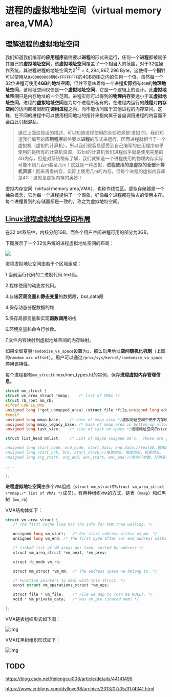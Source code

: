# 进程的虚拟地址空间（virtual memory area,VMA）

## 理解进程的虚拟地址空间

我们知道我们编写的**应用程序**最终要以**进程**的形式来运行，任何一个**进程**都被赋予其自己的**虚拟地址空间**，该**虚拟地址空间**覆盖了一个相当大的范围，对于32位操作系统，其进程进程的地址空间为$2^{32}=4,294,967,296$ Byte，这使得一个**指针**可以使用从`0x00000000`到`0xFFFFFFFF`的4GB范围之内的任何一个值。虽然每一个32位进程可使用**4GB**的**地址空间**，但并不意味着每一个进程**实际**拥有`4GB`的**物理地址空间**，该地址空间仅仅是一个**虚拟地址空间**，它是一个逻辑上的设计。此**虚拟地址空间**只是内存地址的一个范围。进程实际可以得到的**物理内存**要远小于其**虚拟地址空间**。进程的**虚拟地址空间**是为每个进程所私有的，在进程内运行的**线程**对**内存空间**的访问都被限制在**调用进程**之内，而不能访问属于其他进程的内存空间。这样，在不同的进程中可以使用相同地址的指针来指向属于各自调用进程的内容而不会由此引起混乱。

> 通过上面这段话的描述，可以知道进程使用的全部资源是’虚拟‘的，我们知道我们编写的**应用程序**最终要以**进程**的形式来运行，因而进程就相当于一个虚拟机（虚拟的计算机），所以我们很容易感受到自己编写的应用程序似乎使用的是所有的计算机资源，32bit的计算机我们进程似乎就是使用完整的4G内存，但是对系统稍有了解，我们就知道一个进程使用的物理内存实际可能不到几百m甚至几m！这就是一种虚拟，**进程使用的是虚拟的全部计算机资源**！回来再看内存，实际上使用几m的内存，但每个进程的虚拟内存却是4G！这就是虚拟内存的奥妙！

虚拟内存空间（virtual memory area,VMA），也称作线性区。虚拟存储器是一个抽象概念，它为每一个进程提供了一个假象，好像每个进程都在独占的使用主存。每个进程看到的存储器都是一致的，称之为虚拟地址空间。

## [Linux进程虚拟地址空间布局](http://www.cnblogs.com/fellow1988/p/6220710.html)

在32 bit系统中，内核分配1GB，而各个用户空间进程可用的部分为3GB。

下图展示了一个32位系统的进程虚拟地址空间的布局：

![](https://images2015.cnblogs.com/blog/709240/201612/709240-20161226184059898-719651798.png)

进程虚拟地址空间由若干个区域组成：

1.当前运行代码的二进制代码.text段。

2.程序使用的动态库代码。

3.存储**区局变量**和**静态变量**的数据段，bss,data段

4.保存动态分配数据的堆

5.保存局部变量和实现**函数调用**的栈

6.环境变量和命令行参数。

7.文件内容映射到虚拟地址空间的内存映射。

如果全局变量`randomize_va_space`设置为`1`，那么启用地址**空间随机化机制**（上图的`ramdom xxx offset`）。用户可以通过`/proc/sys/kernel/randomize_va_space`停用该特性。

每个进程都有`mm_struct`(linux/mm_types.h)的实例，保存**进程虚拟内存管理信息**。

```c
struct mm_struct {
struct vm_area_struct *mmap;	/* list of VMAs */
struct rb_root mm_rb;
#ifdef CONFIG_MMU
unsigned long (*get_unmapped_area) (struct file *filp,unsigned long addr, unsigned long len,unsigned long pgoff, unsigned long flags);
#endif
unsigned long mmap_base;	/* base of mmap area */虚拟地址空间中用于内存映射的起始地址。
unsigned long mmap_legacy_base; /* base of mmap area in bottom-up allocations */
unsigned long task_size;	/* size of task vm space */进程地址空间的size.

struct list_head mmlist;	/* List of maybe swapped mm's.	These are globally strung

unsigned long start_code, end_code, start_data, end_data;//text段，数据段的起始地址和终止地址
unsigned long start_brk, brk, start_stack;//堆首地址，堆尾地址，栈首地址。
unsigned long arg_start, arg_end, env_start, env_end;//命令行参数，环境变量的起始地址和终止地址

....

};
```

**进程虚拟地址空间**由多个`VMA`组成（`struct mm_struct`中`struct vm_area_struct \*mmap;/* list of VMAs */`成员）。有两种组织`VMA`的方式，链表（`mmap`）和红黑树（`mm_rb`）

VMA结构体如下：

```c
struct vm_area_struct {
　　/* The first cache line has the info for VMA tree walking. */

　　unsigned long vm_start;	/* Our start address within vm_mm. */
　　unsigned long vm_end;	/* The first byte after our end address within vm_mm. */

　　/* linked list of VM areas per task, sorted by address */
　　struct vm_area_struct *vm_next, *vm_prev;

　　struct rb_node vm_rb;

　　struct mm_struct *vm_mm;	/* The address space we belong to. */

　　/* Function pointers to deal with this struct. */
　　const struct vm_operations_struct *vm_ops;

　　struct file * vm_file;	/* File we map to (can be NULL). */
　　void * vm_private_data;	/* was vm_pte (shared mem) */

};
```

VMA链表组织形式如下图：

![img](https://images2015.cnblogs.com/blog/709240/201612/709240-20161225223640698-63997329.png)

 VMA红黑树组织形式如下：

![img](https://images2015.cnblogs.com/blog/709240/201612/709240-20161226185622632-1727321718.png)



## TODO

https://blog.csdn.net/feilengcui008/article/details/44141495



https://www.cnblogs.com/dyllove98/archive/2013/07/05/3174341.html
